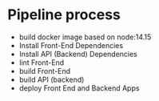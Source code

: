 # Pipeline process

- build docker image based on node:14.15
- Install Front-End Dependencies
- Install API (Backend) Dependencies
- lint Front-End
- build Front-End
- build API (backend)
- deploy Front End and Backend Apps
